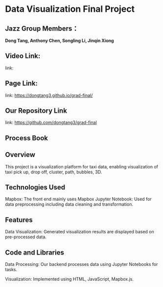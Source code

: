 Data Visualization Final Project 
===
## Jazz Group Members：
**Dong Tang, Anthony Chen, Songling Li, Jinqin Xiong**


## Video Link:
link: 

## Page Link:
link: https://dongtang3.github.io/grad-final/

## Our Repository Link
link: https://github.com/dongtang3/grad-final

## Process Book


## Overview
This project is a visualization platform for taxi data, enabling visualization of taxi pick up, drop off, cluster, path, bubbles, 3D.


## Technologies Used
Mapbox: The front end mainly uses Mapbox
Jupyter Notebook: Used for data preprocessing including data cleaning and transformation.


## Features
Data Visualization: Generated visualization results are displayed based on pre-processed data.

## Code and Libraries
Data Processing: Our backend processes data using Jupyter Notebooks for tasks.

Visualization: Implemented using HTML, JavaScript, Mapbox.js.